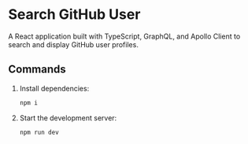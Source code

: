 # Search GitHub User

A React application built with TypeScript, GraphQL, and Apollo Client to search and display GitHub user profiles.

## Commands

1. Install dependencies:
   ```bash
   npm i
   ```

2. Start the development server:
   ```bash
   npm run dev
   ```
